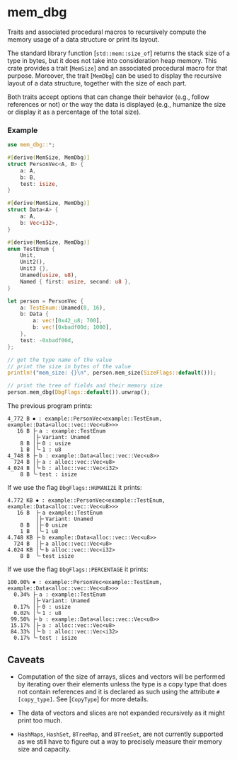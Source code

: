 # mem_dbg

Traits and associated procedural macros to recursively compute the memory usage of a data structure or print its layout.

The standard library function [`std::mem::size_of`] returns the stack size of a type in bytes, but
it does not take into consideration heap memory. This crate provides a trait [`MemSize`] and an associated procedural macro
for that purpose. Moreover, the trait [`MemDbg`] can be used to display the recursive layout of a data structure, together
with the size of each part.

Both traits accept options that can change their behavior (e.g., follow references or not) or 
the way the data is displayed (e.g., humanize the size or display it as a percentage of the total size).

### Example
```rust
use mem_dbg::*;

#[derive(MemSize, MemDbg)]
struct PersonVec<A, B> {
    a: A,
    b: B,
    test: isize,
}

#[derive(MemSize, MemDbg)]
struct Data<A> {
    a: A,
    b: Vec<i32>,
}

#[derive(MemSize, MemDbg)]
enum TestEnum {
    Unit,
    Unit2(),
    Unit3 {},
    Unamed(usize, u8),
    Named { first: usize, second: u8 },
}

let person = PersonVec {
    a: TestEnum::Unamed(0, 16),
    b: Data {
        a: vec![0x42_u8; 700],
        b: vec![0xbadf00d; 1000],
    },
    test: -0xbadf00d,
};

// get the type name of the value
// print the size in bytes of the value
println!("mem_size: {}\n", person.mem_size(SizeFlags::default()));

// print the tree of fields and their memory size
person.mem_dbg(DbgFlags::default()).unwrap();
```

The previous program prints:
```text
4_772 B ⏺ : example::PersonVec<example::TestEnum, example::Data<alloc::vec::Vec<u8>>>
   16 B ├╴a : example::TestEnum
        │├╴Variant: Unamed
    8 B │├╴0 : usize
    1 B │╰╴1 : u8
4_748 B ├╴b : example::Data<alloc::vec::Vec<u8>>
  724 B │├╴a : alloc::vec::Vec<u8>
4_024 B │╰╴b : alloc::vec::Vec<i32>
    8 B ╰╴test : isize
```
If we use the flag `DbgFlags::HUMANIZE` it prints:
```text
4.772 KB ⏺ : example::PersonVec<example::TestEnum, example::Data<alloc::vec::Vec<u8>>>
   16 B  ├╴a example::TestEnum
         │├╴Variant: Unamed
    8 B  │├╴0 usize
    1 B  │╰╴1 u8
4.748 KB ├╴b example::Data<alloc::vec::Vec<u8>>
  724 B  │├╴a alloc::vec::Vec<u8>
4.024 KB │╰╴b alloc::vec::Vec<i32>
    8 B  ╰╴test isize
```
If we use the flag `DbgFlags::PERCENTAGE` it prints:
```text
100.00% ⏺ : example::PersonVec<example::TestEnum, example::Data<alloc::vec::Vec<u8>>>
  0.34% ├╴a : example::TestEnum
        │├╴Variant: Unamed
  0.17% │├╴0 : usize
  0.02% │╰╴1 : u8
 99.50% ├╴b : example::Data<alloc::vec::Vec<u8>>
 15.17% │├╴a : alloc::vec::Vec<u8>
 84.33% │╰╴b : alloc::vec::Vec<i32>
  0.17% ╰╴test : isize
```

## Caveats

* Computation of the size of arrays, slices and vectors will be performed by iterating over their elements
  unless the type is a copy type that does not contain references and it is declared as such using
  the attribute `#[copy_type]`. See [`CopyType`] for more details.

* The data of vectors and slices are not expanded recursively as it might print too much.

* `HashMaps`, `HashSet`, `BTreeMap`, and `BTreeSet`,  are not currently supported as we still 
  have to figure out a way to precisely measure their memory size and capacity.